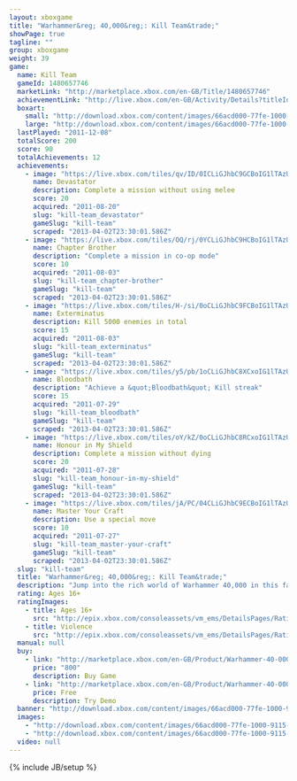 ```yaml
---
layout: xboxgame
title: "Warhammer&reg; 40,000&reg;: Kill Team&trade;"
showPage: true
tagline: ""
group: xboxgame
weight: 39
game: 
  name: Kill Team
  gameId: 1480657746
  marketLink: "http://marketplace.xbox.com/en-GB/Title/1480657746"
  achievementLink: "http://live.xbox.com/en-GB/Activity/Details?titleId=1480657746"
  boxart: 
    small: "http://download.xbox.com/content/images/66acd000-77fe-1000-9115-d80258410b52/1033/boxartsm.jpg"
    large: "http://download.xbox.com/content/images/66acd000-77fe-1000-9115-d80258410b52/1033/boxartlg.jpg"
  lastPlayed: "2011-12-08"
  totalScore: 200
  score: 90
  totalAchievements: 12
  achievements: 
    - image: "https://live.xbox.com/tiles/qv/ID/0ICLiGJhbC9GCBoIG1lTAzUyL2FjaC8wLzIyAAAAAOfn5-8s8rY=.jpg"
      name: Devastator
      description: Complete a mission without using melee
      score: 20
      acquired: "2011-08-20"
      slug: "kill-team_devastator"
      gameSlug: "kill-team"
      scraped: "2013-04-02T23:30:01.586Z"
    - image: "https://live.xbox.com/tiles/OQ/rj/0YCLiGJhbC9HCBoIG1lTAzUyL2FjaC8wLzIzAAAAAOfn5-7MCiU=.jpg"
      name: Chapter Brother
      description: "Complete a mission in co-op mode"
      score: 10
      acquired: "2011-08-03"
      slug: "kill-team_chapter-brother"
      gameSlug: "kill-team"
      scraped: "2013-04-02T23:30:01.586Z"
    - image: "https://live.xbox.com/tiles/H-/si/0oCLiGJhbC9FCBoIG1lTAzUyL2FjaC8wLzIxAAAAAOfn5-0N+wM=.jpg"
      name: Exterminatus
      description: Kill 5000 enemies in total
      score: 15
      acquired: "2011-08-03"
      slug: "kill-team_exterminatus"
      gameSlug: "kill-team"
      scraped: "2013-04-02T23:30:01.586Z"
    - image: "https://live.xbox.com/tiles/y5/pb/1oCLiGJhbC8XCxoIG1lTAzUyL2FjaC8wLzFjAAAAAOfn5-l0mtc=.jpg"
      name: Bloodbath
      description: "Achieve a &quot;Bloodbath&quot; Kill streak"
      score: 15
      acquired: "2011-07-29"
      slug: "kill-team_bloodbath"
      gameSlug: "kill-team"
      scraped: "2013-04-02T23:30:01.586Z"
    - image: "https://live.xbox.com/tiles/oY/kZ/0oCLiGJhbC8RCxoIG1lTAzUyL2FjaC8wLzFlAAAAAOfn5-02ib0=.jpg"
      name: Honour in My Shield
      description: Complete a mission without dying
      score: 20
      acquired: "2011-07-28"
      slug: "kill-team_honour-in-my-shield"
      gameSlug: "kill-team"
      scraped: "2013-04-02T23:30:01.586Z"
    - image: "https://live.xbox.com/tiles/jA/PC/04CLiGJhbC9ECBoIG1lTAzUyL2FjaC8wLzIwAAAAAOfn5-ztA5A=.jpg"
      name: Master Your Craft
      description: Use a special move
      score: 10
      acquired: "2011-07-27"
      slug: "kill-team_master-your-craft"
      gameSlug: "kill-team"
      scraped: "2013-04-02T23:30:01.586Z"
  slug: "kill-team"
  title: "Warhammer&reg; 40,000&reg;: Kill Team&trade;"
  description: "Jump into the rich world of Warhammer 40,000 in this fast paced 3rd person action shooter. As one of the Emperor&apos;s Elite Space Marines you have been sent on a vital mission to assault a gigantic Ork Kroozer headed for an Imperial Forge World.  Choose your Space Marine Chapter and weapons class and commence the purging of brutal Orks and vicious Tyranids on board.  Team up to form a 2-man Kill Team in same screen co-op mode and benefit from multiple team pickups to help survive the onslaught. Reap the rewards on completing your missions by unlocking an exclusive Power Sword weapon to use in Warhammer 40,000: Space Marine!"
  rating: Ages 16+
  ratingImages: 
    - title: Ages 16+
      src: "http://epix.xbox.com/consoleassets/vm_ems/DetailsPages/RatingSystemID/14/default/Values/14004.png"
    - title: Violence
      src: "http://epix.xbox.com/consoleassets/vm_ems/DetailsPages/RatingSystemID/14/default/Descriptors/14005.png"
  manual: null
  buy: 
    - link: "http://marketplace.xbox.com/en-GB/Product/Warhammer-40-000-Kill-Team/66acd000-77fe-1000-9115-d80258410b52?purchase=1&amp;DownloadType=Game"
      price: "800"
      description: Buy Game
    - link: "http://marketplace.xbox.com/en-GB/Product/Warhammer-40-000-Kill-Team/66acd000-77fe-1000-9115-d80258410b52?purchase=1&amp;DownloadType=GameDemo"
      price: Free
      description: Try Demo
  banner: "http://download.xbox.com/content/images/66acd000-77fe-1000-9115-d80258410b52/1033/banner.png"
  images: 
    - "http://download.xbox.com/content/images/66acd000-77fe-1000-9115-d80258410b52/1033/screenlg1.jpg"
    - "http://download.xbox.com/content/images/66acd000-77fe-1000-9115-d80258410b52/1033/screenlg2.jpg"
  video: null
---
```

{% include JB/setup %}